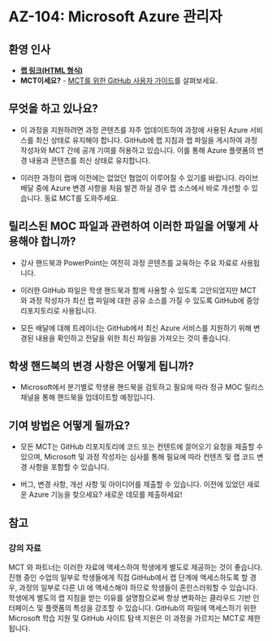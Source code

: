 ﻿# AZ-104: Microsoft Azure 관리자

## 환영 인사

- **[랩 링크(HTML 형식)](https://microsoftlearning.github.io/AZ-104KO-MicrosoftAzureAdministrator/)**
- **MCT이세요?** - [MCT를 위한 GitHub 사용자 가이드](https://microsoftlearning.github.io/MCT-User-Guide-KO/)를 살펴보세요.

## 무엇을 하고 있나요?

- 이 과정을 지원하려면 과정 콘텐츠를 자주 업데이트하여 과정에 사용된 Azure 서비스를 최신 상태로 유지해야 합니다. GitHub에 랩 지침과 랩 파일을 게시하여 과정 작성자와 MCT 간에 공개 기여를 허용하고 있습니다. 이를 통해 Azure 플랫폼의 변경 내용과 콘텐츠를 최신 상태로 유지합니다.

- 이러한 과정이 랩에 이전에는 없었던 협업이 이루어질 수 있기를 바랍니다. 라이브 배달 중에 Azure 변경 사항을 처음 발견 하실 경우 랩 소스에서 바로 개선할 수 있습니다. 동료 MCT를 도와주세요.

## 릴리스된 MOC 파일과 관련하여 이러한 파일을 어떻게 사용해야 합니까?

- 강사 핸드북과 PowerPoint는 여전히 과정 콘텐츠를 교육하는 주요 자료로 사용됩니다.

- 이러한 GitHub 파일은 학생 핸드북과 함께 사용할 수 있도록 고안되었지만 MCT 와 과정 작성자가 최신 랩 파일에 대한 공유 소스를 가질 수 있도록 GitHub에 중앙 리포지토리로 사용됩니다.

- 모든 배달에 대해 트레이너는 GitHub에서 최신 Azure 서비스를 지원하기 위해 변경된 내용을 확인하고 전달을 위한 최신 파일을 가져오는 것이 좋습니다.

## 학생 핸드북의 변경 사항은 어떻게 됩니까?

- Microsoft에서 분기별로 학생용 핸드북을 검토하고 필요에 따라 정규 MOC 릴리스 채널을 통해 핸드북을 업데이트할 예정입니다.

## 기여 방법은 어떻게 될까요?

- 모든 MCT는 GitHub 리포지토리에 코드 또는 컨텐트에 끌어오기 요청을 제출할 수 있으며, Microsoft 및 과정 작성자는 심사를 통해 필요에 따라 컨텐츠 및 랩 코드 변경 사항을 포함할 수 있습니다.

- 버그, 변경 사항, 개선 사항 및 아이디어를 제출할 수 있습니다. 이전에 있었던 새로운 Azure 기능을 찾으세요? 새로운 데모를 제출하세요!

## 참고

### 강의 자료

MCT 와 파트너는 이러한 자료에 액세스하여 학생에게 별도로 제공하는 것이 좋습니다. 진행 중인 수업의 일부로 학생들에게 직접 GitHub에서 랩 단계에 액세스하도록 할 경우, 과정의 일부로 다른 UI 에 액세스해야 하므로 학생들이 혼란스러워할 수 있습니다. 학생에게 별도의 랩 지침을 받는 이유를 설명함으로써 항상 변화하는 클라우드 기반 인터페이스 및 플랫폼의 특성을 강조할 수 있습니다. GitHub의 파일에 액세스하기 위한 Microsoft 학습 지원 및 GitHub 사이트 탐색 지원은 이 과정을 가르치는 MCT로 제한됩니다.
